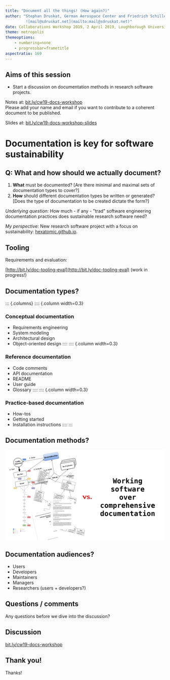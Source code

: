```yaml
---
title: "Document all the things! (How again?)"
author: "Stephan Druskat, German Aerospace Center and Friedrich Schiller University Jena \\
	     ![mail@sdruskat.net](mailto:mail@sdruskat.net)"
date: Collaborations Workshop 2019, 2 April 2019, Loughborough University
theme: metropolis
themeoptions: 
	- numbering=none
	- progressbar=frametitle
aspectratio: 169
---
```


## Aims of this session

- Start a discussion on documentation methods in research software projects.

Notes at: [bit.ly/cw19-docs-workshop](http://bit.ly/cw19-docs-workshop)  
Please add your name and email if you want to contribute to a coherent document to be published.

Slides at: [bit.ly/cw19-docs-workshop-slides](http://bit.ly/cw19-docs-workshop-slides)


# Documentation is key for software sustainability


## Q: What and how should we actually document?

1. **What** must be documented? [Are there minimal and maximal sets of documentation types to cover?]
2. **How** should different documentation types be written or generated? [Does the type of documentation to be created dictate the form?]

*Underlying question:* How much - if any - "trad" software engineering documentation practices does sustainable research software need?

*My perspective:* New research software project with a focus on sustainability: [hexatomic.github.io](https://hexatomic.github.io).


## Tooling

Requirements and evaluation:

[http://bit.ly/doc-tooling-eval](http://bit.ly/doc-tooling-eval) (work in progress!)


## Documentation types?

::: {.columns}
:::: {.column width=0.3}
### Conceptual documentation 

- Requirements engineering
- System modeling
- Architectural design
- Object-oriented design
::::
:::: {.column width=0.3}
### Reference documentation

- Code comments
- API documentation
- README
- User guide
- Glossary
::::
:::: {.column width=0.3}
### Practice-based documentation

- How-tos
- Getting started
- Installation instructions
::::
:::


## Documentation methods?

![](img.png)


## Documentation audiences?

- Users
- Developers
- Maintainers
- Managers
- Researchers (users + developers?)



## Questions / comments

Any questions before we dive into the discussion?


## Discussion

[bit.ly/cw19-docs-workshop](http://bit.ly/cw19-docs-workshop)


## Thank you!

Thanks!